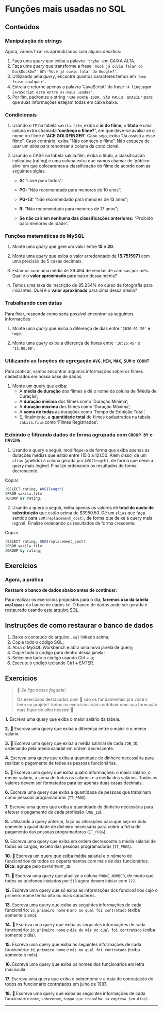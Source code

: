 # Funções mais usadas no SQL

## Conteúdos

###  Manipulação de strings

Agora, vamos fixar os aprendizados com alguns desafios:

1. Faça uma *query* que exiba a palavra `'trybe'` em CAIXA ALTA.
2. Faça uma *query* que transforme a frase `'Você já ouviu falar do DuckDuckGo?'` em `'Você já ouviu falar do Google?'`.
3. Utilizando uma *query*, encontre quantos caracteres temos em `'Uma frase qualquer'`.
4. Extraia e retorne apenas a palavra “JavaScript” da frase `'A linguagem JavaScript está entre as mais usadas'`.
5. Por fim, padronize a string `'RUA NORTE 1500, SÃO PAULO, BRASIL'` para que suas informações estejam todas em caixa baixa.

### Condicionais

1. Usando o `IF` na tabela `sakila.film`, exiba o **id do filme**, o **título** e uma coluna extra chamada **‘conheço o filme?’**, em que deve-se avaliar se o nome do filme é ‘**ACE GOLDFINGER**‘. Caso seja, exiba “Já assisti a esse filme”. Caso contrário, exiba “Não conheço o filme”. Não esqueça de usar um *alias* para renomear a coluna da condicional.

2. Usando o CASE na tabela sakila.film, exiba o título, a classificação indicativa (rating) e uma coluna extra que vamos chamar de ‘público-alvo’ em que colocaremos a classificação do filme de acordo com as seguintes siglas:

   - **G:** “Livre para todos”;

   - **PG:** “Não recomendado para menores de 10 anos”;

   - **PG-13:** “Não recomendado para menores de 13 anos”;

   - **R:** “Não recomendado para menores de 17 anos”;

   - **Se não cair em nenhuma das classificações anteriores:** “Proibido para menores de idade”.

### Funções matemáticas do MySQL

1. Monte uma *query* que gere um valor entre **15** e **20**.

2. Monte uma *query* que exiba o valor arredondado de **15.7515971** com uma precisão de 5 casas decimais.

3. Estamos com uma média de 39.494 de vendas de camisas por mês. Qual é o **valor aproximado** para baixo dessa média?

4. Temos uma taxa de inscrição de 85.234% no curso de fotografia para iniciantes. Qual é o **valor aproximado** para cima dessa média?

### Trabalhando com datas

Para fixar, responda como seria possível encontrar as seguintes informações:

1. Monte uma *query* que exiba a diferença de dias entre `'2030-01-20'` e hoje.

2. Monte uma *query* exiba a diferença de horas entre `'10:25:45'` e `'11:00:00'`.

### Utilizando as funções de agregação `AVG`, `MIN`, `MAX`, `SUM` e `COUNT`

Para praticar, vamos encontrar algumas informações sobre os filmes cadastrados em nossa base de dados.

1. Monte um query que exiba:
   - A **média de duração** dos filmes e dê o nome da coluna de ‘Média de Duração’;
   - A **duração mínima** dos filmes como ‘Duração Mínima’;
   - A **duração máxima** dos filmes como ‘Duração Máxima’;
   - A **soma de todas** as durações como ‘Tempo de Exibição Total’;
   - E, finalmente, a **quantidade total** de filmes cadastrados na tabela `sakila.film` como ‘Filmes Registrados’.

### Exibindo e filtrando dados de forma agrupada com `GROUP BY` e `HAVING`

1. Usando a query a seguir, modifique-a de forma que exiba apenas as durações médias que estão entre 115.0 a 121.50. Além disso, dê um `alias` (apelido) à coluna gerada por `AVG(length)`, de forma que deixe a query mais legível. Finalize ordenando os resultados de forma decrescente.

Copiar

```sql
1SELECT rating, AVG(length)
2FROM sakila.film
3GROUP BY rating;
```

2. Usando a query a seguir, exiba apenas os valores de **total do custo de substituição** que estão acima de $3950.50. Dê um `alias` que faça sentido para `SUM(replacement_cost)`, de forma que deixe a query mais legível. Finalize ordenando os resultados de forma crescente.

Copiar

```sql
1SELECT rating, SUM(replacement_cost)
2FROM sakila.film
3GROUP by rating;
```

## Exercícios

### Agora, a prática

**Restaure o banco de dados abaixo antes de continuar:**

Para realizar os exercícios propostos para o dia, **faremos uso da tabela `employees`** do banco de dados `hr`. O banco de dados pode ser gerado e restaurado usando [este arquivo SQL](https://lms-assets.betrybe.com/lms/sakila.sql).

## Instruções de como restaurar o banco de dados

1. Baixe o conteúdo do arquivo `.sql` linkado acima;
2. Copie todo o código SQL;
3. Abra o MySQL Workbench e abra uma nova janela de query;
4. Copie todo o código para dentro dessa janela;
5. Selecione todo o código usando Ctrl + a;
6. Execute o código teclando Ctrl + ENTER.

## Exercícios

> 🚀 *Se liga nesse foguete!*
>
> Os exercícios destacados com 🚀 são os fundamentais pra você ir bem no projeto! Todos os exercícios vão contribuir com sua formação mas fique de olho nesses! 👀

**1.** Escreva uma query que exiba o maior salário da tabela.

**2.** 🚀 Escreva uma query que exiba a diferença entre o maior e o menor salário.

**3.** 🚀 Escreva uma query que exiba a média salarial de cada `JOB_ID`, ordenando pela média salarial em ordem decrescente.

**4.** Escreva uma query que exiba a quantidade de dinheiro necessária para realizar o pagamento de todas as pessoas funcionárias.

**5.** 🚀 Escreva uma query que exiba quatro informações: o maior salário, o menor salário, a soma de todos os salários e a média dos salários. Todos os valores devem ser formatados para ter apenas duas casas decimais.

**6.** Escreva uma query que exiba a quantidade de pessoas que trabalham como pessoas programadoras (`IT_PROG`).

**7.** Escreva uma query que exiba a quantidade de dinheiro necessária para efetuar o pagamento de cada profissão (`JOB_ID`).

**8.** Utilizando a query anterior, faça as alterações para que seja exibido somente a quantidade de dinheiro necessária para cobrir a folha de pagamento das pessoas programadoras (`IT_PROG`).

**9.** Escreva uma query que exiba em ordem decrescente a média salarial de todos os cargos, exceto das pessoas programadoras (`IT_PROG`).

**10.** 🚀 Escreva um query que exiba média salarial e o número de funcionários de todos os departamentos com mais de dez funcionários. **Dica:** agrupe pelo `DEPARTMENT_ID`.

**11.** 🚀 Escreva uma query que atualize a coluna `PHONE_NUMBER`, de modo que todos os telefones iniciados por `515` agora devem iniciar com `777`.

**12.** Escreva uma query que só exiba as informações dos funcionários cujo o primeiro nome tenha oito ou mais caracteres.

**13.** Escreva uma query que exiba as seguintes informações de cada funcionário: `id`, `primeiro nome` e `ano no qual foi contratado` (exiba somente o ano).

**14.** 🚀 Escreva uma query que exiba as seguintes informações de cada funcionário: `id`, `primeiro nome` e `dia do mês no qual foi contratado` (exiba somente o dia).

**15.** Escreva uma query que exiba as seguintes informações de cada funcionário: `id`, `primeiro nome` e `mês no qual foi contratado` (exiba somente o mês).

**16.** Escreva uma query que exiba os nomes dos funcionários em letra maiúscula.

**17.** Escreva uma query que exiba o sobrenome e a data de contratação de todos os funcionário contratados em julho de 1987.

**18.** 🚀 Escreva uma query que exiba as seguintes informações de cada funcionário: `nome`, `sobrenome`, `tempo que trabalha na empresa (em dias)`.

---

